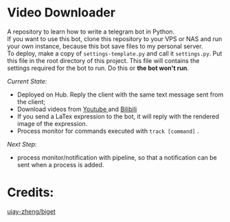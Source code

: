 # Video Downloader
A repository to learn how to write a telegram bot in Python.  
If you want to use this bot, clone this repository to your VPS or NAS and run your own instance, because this bot save files to my personal server.  
To deploy, make a copy of `settings-template.py` and call it `settings.py`. Put this file in the root directory of this project. This file will contains the settings required for the bot to run. Do this or **the bot won't run**.  

_Current State:_
* Deployed on Hub. Reply the client with the same text message sent from the client;
* Download videos from 
<a href="https://www.youtube.com/" target="_blank"> Youtube </a>
and 
<a href="https://www.bilibili.com/" target="_blank"> Bilibili </a>
* If you send a LaTex expression to the bot, it will reply with the rendered image of the expression.
* Process monitor for commands executed with `track [command]` .
  
_Next Step:_ 
* process monitor/notification with pipeline, so that a notification can be sent when a process is added.

# Credits:
<a href="https://github.com/ujay-zheng/biget" target="_blank"> ujay-zheng/biget </a>
